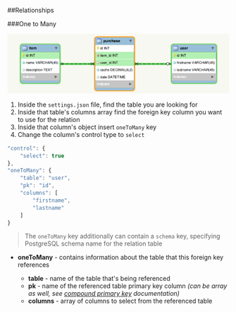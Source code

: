 ##Relationships

###One to Many

![One to Many][1]

1. Inside the `settings.json` file, find the table you are looking for
2. Inside that table's columns array find the foreign key column you want to use for the relation
3. Inside that column's object insert `oneToMany` key
4. Change the column's control type to `select`

```js
"control": {
    "select": true
},
"oneToMany": {
    "table": "user",
    "pk": "id",
    "columns": [
        "firstname",
        "lastname"
    ]
}
```
> The `oneToMany` key additionally can contain a `schema` key, specifying PostgreSQL schema name for the relation table

- **oneToMany** - contains information about the table that this foreign key references
    - **table** - name of the table that's being referenced
    - **pk** - name of the referenced table primary key column _(can be array as well, see [compound primary key][2] documentation)_
    - **columns** - array of columns to select from the referenced table


  [1]: images/one-to-many.png
  [2]: #compound-one-to-many
